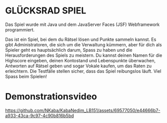 # GLÜCKSRAD SPIEL

Das Spiel wurde mit Java und dem JavaServer Faces (JSF) Webframework programmiert.

Das ist ein Spiel, bei dem du Rätsel lösen und Punkte sammeln kannst. Es gibt Administratoren, die sich um die Verwaltung kümmern, aber für dich als Spieler geht es hauptsächlich darum, Spass zu haben und die Herausforderungen des Spiels zu meistern. Du kannst deinen Namen für die Highscore eingeben, deinen Kontostand und Lebenspunkte überwachen, Antworten auf Rätsel geben und sogar Vokale kaufen, um das Raten zu erleichtern. Die Testfälle stellen sicher, dass das Spiel reibungslos läuft. Viel Spass beim Spielen!


# Demonstrationsvideo

https://github.com/NKaba/KabaNedim_LB151/assets/69577050/e44666b7-a933-43ca-9c97-4c90b816b5bd

